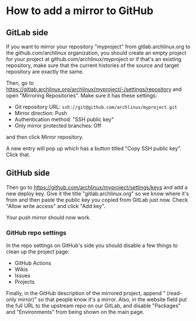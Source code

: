 # How to add a mirror to GitHub

## GitLab side

If you want to mirror your repository "myproject" from gitlab.archlinux.org to the github.com/archlinux organization,
you should create an empty project for your project at github.com/archlinux/myproject or
if that's an existing repository, make sure that the current histories of the source and
target repository are exactly the same.

Then, go to https://gitlab.archlinux.org/archlinux/myproject/-/settings/repository and open
"Mirroring Repositories".
Make sure it has these settings:

* Git repository URL: `ssh://git@github.com/archlinux/myproject.git`
* Mirror direction: Push
* Authentication method: "SSH public key"
* Only mirror protected branches: Off

and then click Mirror repository.

A new entry will pop up which has a button titled "Copy SSH public key". Click that.

## GitHub side

Then go to https://github.com/archlinux/myproject/settings/keys and add a new deploy key.
Give it the title "gitlab.archlinux.org" so we know where it's from and then paste the
public key you copied from GitLab just now. Check "Allow write access" and
click "Add key".

Your push mirror should now work.

### GitHub repo settings

In the repo settings on GitHub's side you should disable a few things to clean up the project page:

- GitHub Actions
- Wikis
- Issues
- Projects

Finally, in the GitHub description of the mirrored project, append " (read-only mirror)"
so that people know it's a mirror. Also, in the website field put the full URL to the
upstream repo on our GitLab, and disable "Packages" and "Environments" from being shown on the
main page.

